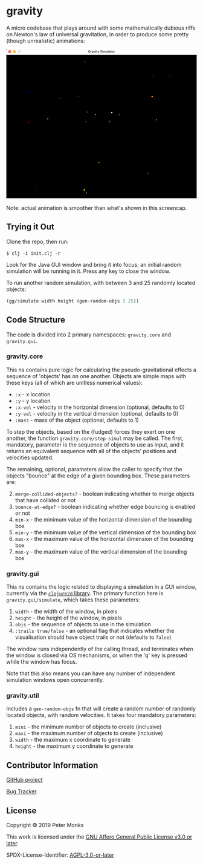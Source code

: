 
# gravity

A micro codebase that plays around with some mathematically dubious riffs on Newton's law of universal gravitation,
in order to produce some pretty (though unrealistic) animations:

![Demo](demo.gif?raw=true "Demo")

Note: actual animation is smoother than what's shown in this screencap.

## Trying it Out
Clone the repo, then run:

```shell
$ clj -i init.clj -r
```

Look for the Java GUI window and bring it into focus; an initial random simulation will be running in it.  Press
any key to close the window.

To run another random simulation, with between 3 and 25 randomly located objects:

```clojure
(gg/simulate width height (gen-random-objs 3 25))
```

## Code Structure

The code is divided into 2 primary namespaces: `gravity.core` and `gravity.gui`.

### gravity.core

This ns contains pure logic for calculating the pseudo-gravitational effects a sequence of 'objects' has on one
another.  Objects are simple maps with these keys (all of which are unitless numerical values):

  * `:x` - x location
  * `:y` - y location
  * `:x-vel` - velocity in the horizontal dimension (optional, defaults to 0)
  * `:y-vel` - velocity in the vertical dimension (optional, defaults to 0)
  * `:mass` - mass of the object (optional, defaults to 1)

To step the objects, based on the (fudged) forces they exert on one another, the function `gravity.core/step-simul` may
be called.  The first, mandatory, parameter is the sequence of objects to use as input, and it returns an equivalent
sequence with all of the objects' positions and velocities updated.

The remaining, optional, parameters allow the caller to specify that the objects "bounce" at the edge of a given bounding
box.  These parameters are:

  2. `merge-collided-objects?` - boolean indicating whether to merge objects that have collided or not
  3. `bounce-at-edge?` - boolean indicating whether edge bouncing is enabled or not
  4. `min-x` - the minimum value of the horizontal dimension of the bounding box
  5. `min-y` - the minimum value of the vertical dimension of the bounding box
  6. `max-x` - the maximum value of the horizontal dimension of the bounding box
  7. `max-y` - the maximum value of the vertical dimension of the bounding box


### gravity.gui

This ns contains the logic related to displaying a simulation in a GUI window, currently via the
[`clojure2d` library](https://github.com/Clojure2D/clojure2d).  The primary function here is `gravity.gui/simulate`,
which takes these parameters:

  1. `width` - the width of the window, in pixels
  2. `height` - the height of the window, in pixels
  3. `objs` - the sequence of objects to use in the simulation
  4. `:trails true/false` - an optional flag that indicates whether the visualisation should have object trails or not (defaults to `false`)

The window runs independently of the calling thread, and terminates when the window is closed via OS mechanisms, or
when the 'q' key is pressed while the window has focus.

Note that this also means you can have any number of independent simulation windows open concurrently.

### gravity.util

Includes a `gen-random-objs` fn that will create a random number of randomly located objects, with random velocities.
It takes four mandatory parameters:

  1. `mini` - the minimum number of objects to create (inclusive)
  2. `maxi` - the maximum number of objects to create (inclusive)
  3. `width` - the maximum x coordinate to generate
  4. `height` - the maximum y coordinate to generate

## Contributor Information

[GitHub project](https://github.com/pmonks/gravity)

[Bug Tracker](https://github.com/pmonks/gravity/issues)

## License

Copyright © 2019 Peter Monks

This work is licensed under the [GNU Affero General Public License v3.0 or later](http://www.gnu.org/licenses/agpl-3.0.html).

SPDX-License-Identifier: [AGPL-3.0-or-later](https://spdx.org/licenses/AGPL-3.0-or-later.html)
